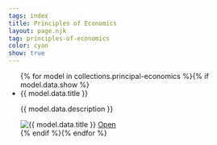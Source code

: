 ```yaml
---
tags: index
title: Principles of Economics
layout: page.njk
tag: principles-of-economics
color: cyan
show: true
---
```

<ul class="relative [&_li]:bg-[color:var(--c-2)] hover:[&_li]:bg-[color:var(--c-1)] [&_li]:rounded-md [&_li]:flex-auto hover:[&_li]:shadow-lg grid lg:grid-cols-1 grid-cols-1 gap-4 items-center flex p-8 w-full">
{% for model in collections.principal-economics %}{% if model.data.show %}
<li class="w-full accordion-item">
<div class="accordion-header bg-[color:var(--c-2)] hover:bg-[color:var(--c-1)] rounded-md flex flex-col">
<div class="group accordion-title text-[color:var(--c-3)] hover:text-[color:var(--c-2)] font-semibold text-[clamp(0.875rem,2vw,1rem)] p-2 transition duration-200 flex justify-between items-center cursor-pointer">
<span class="model-title group-hover:text-[color:var(--c-2)]">{{ model.data.title }}</span>
<i class="accordion-arrow fas fa-chevron-down text-[color:var(--c-3)] group-hover:text-[color:var(--c-2)]"></i></div>
<div class="accordion-content shadow-md bg-gradient-to-t from-10% backdrop-blur-sm from-violet-300/10 to-slate-100/10 p-2 rounded-md transition-colors transition-all duration-1000 hidden">
<p class="translate-y-0 opacity-100 text-[color:var(--c-2)] h-full relative w-full line-clamp-4 p-1 text-sm">{{ model.data.description }}</p>
<div class="relative group">
<img src="{{ model.data.thumbnail }}" alt="{{ model.data.title }}" class="opacity-100 w-full md:h-24 h-12 object-cover rounded-md transform transition-all duration-500 group-hover:blur  group-hover:scale-[0.9]">
<a href="{{ model.url }}" class="ring-2 ring-[color:var(--c-1)] py-2 px-4 absolute z-10 top-1/2 left-1/2 -translate-x-1/2 -translate-y-1/2 transition duration-400 delay-200 text-[color:var(--c-1)] opacity-0 group-hover:opacity-100 hover:bg-[color:var(--c-1)] hover:text-[color:var(--c-2)]">Open</a>
</div>
</div>
</div>
</li>
{% endif %}{% endfor %}
</ul>
<script>
// JavaScript code for the accordion functionality
document.addEventListener('DOMContentLoaded', (event) => {
    const accordionHeaders = document.querySelectorAll('.accordion-header');
    let openAccordion = null;
    accordionHeaders.forEach((header) => {
        const title = header.querySelector('.accordion-title');
        const modelTitle = header.querySelector('.model-title');
        const arrow = header.querySelector('.accordion-arrow');
        title.addEventListener('click', () => {
            const content = header.querySelector('.accordion-content');
            closeAllAccordions();
            content.classList.toggle('hidden');
            arrow.classList.toggle('fa-chevron-down');
            arrow.classList.toggle('fa-chevron-up');
            if (!content.classList.contains('hidden')) {
                header.classList.add('bg-[color:var(--c-1)]');
                header.classList.remove('bg-[color:var(--c-2)]');
                modelTitle.classList.remove('text-[color:var(--c-3)]');
                modelTitle.classList.add('text-[color:var(--c-2)]');
                arrow.classList.remove('text-[color:var(--c-3)]');
                arrow.classList.add('text-[color:var(--c-2)]');
                openAccordion = header;
            } else {
                header.classList.remove('bg-[color:var(--c-1)]');
                header.classList.add('bg-[color:var(--c-2)]');
                modelTitle.classList.remove('text-[color:var(--c-2)]');
                modelTitle.classList.add('text-[color:var(--c-3)]');
                arrow.classList.remove('text-[color:var(--c-2)]');
                arrow.classList.add('text-[color:var(--c-3)]');
                openAccordion = null;
            }
        });
    });
    function closeAllAccordions() {
        const accordionContents = document.querySelectorAll('.accordion-content');
        const accordionArrows = document.querySelectorAll('.accordion-arrow');
        const accordionHeaders = document.querySelectorAll('.accordion-header');
        const modelTitles = document.querySelectorAll('.model-title');
        accordionContents.forEach((content) => {
            content.classList.add('hidden');
        });
        accordionArrows.forEach((arrow) => {
            arrow.classList.remove('fa-chevron-up');
            arrow.classList.add('fa-chevron-down');
            arrow.classList.remove('text-[color:var(--c-2)]');
            arrow.classList.add('text-[color:var(--c-3)]');
        });
        accordionHeaders.forEach((header) => {
            header.classList.remove('bg-[color:var(--c-1)]');
            header.classList.add('bg-[color:var(--c-2)]');
        });
        modelTitles.forEach((title) => {
            title.classList.remove('text-[color:var(--c-2)]');
            title.classList.add('text-[color:var(--c-3)]');
        });
    }
});
</script>

